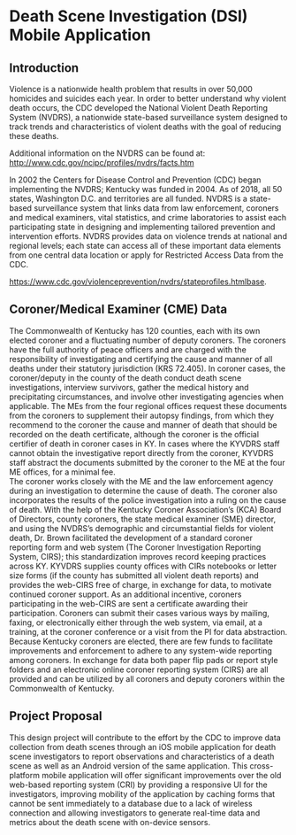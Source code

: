 # Death Scene Investigation (DSI) Mobile Application

## Introduction

Violence is a nationwide health problem that results in over 50,000 homicides and suicides each year. In order to better understand why violent death occurs, the CDC developed the National Violent Death Reporting System (NVDRS), a nationwide state-based surveillance system designed to track trends and characteristics of violent deaths with the goal of reducing these deaths. 

Additional information on the NVDRS can be found at: http://www.cdc.gov/ncipc/profiles/nvdrs/facts.htm

In 2002 the Centers for Disease Control and Prevention (CDC) began implementing the NVDRS; Kentucky was funded in 2004. As of 2018, all 50 states, Washington D.C. and territories are all funded. NVDRS is a state-based surveillance system that links data from law enforcement, coroners and medical examiners, vital statistics, and crime laboratories to assist each participating state in designing and implementing tailored prevention and intervention efforts. NVDRS provides data on violence trends at national and regional levels; each state can access all of these important data elements from one central data location or apply for Restricted Access Data from the CDC.

https://www.cdc.gov/violenceprevention/nvdrs/stateprofiles.htmlbase.

## Coroner/Medical Examiner (CME) Data

The Commonwealth of Kentucky has 120 counties, each with its own elected coroner and a fluctuating number of deputy coroners. The coroners have the full authority of peace officers and are charged with the responsibility of investigating and certifying the cause and manner of all deaths under their statutory jurisdiction (KRS 72.405). In coroner cases, the coroner/deputy in the county of the death conduct death scene investigations, interview survivors, gather the medical history and precipitating circumstances, and involve other investigating agencies when applicable. The MEs from the four regional offices request these documents from the coroners to supplement their autopsy findings, from which they recommend to the coroner the cause and manner of death that should be recorded on the death certificate, although the coroner is the official certifier of death in coroner cases in KY. In cases where the KYVDRS staff cannot obtain the investigative report directly from the coroner, KYVDRS staff abstract the documents submitted by the coroner to the ME at the four ME offices, for a minimal fee.  
The coroner works closely with the ME and the law enforcement agency during an investigation to determine the cause of death. The coroner also incorporates the results of the police investigation into a ruling on the cause of death. With the help of the Kentucky Coroner Association’s (KCA) Board of Directors, county coroners, the state medical examiner (SME) director, and using the NVDRS’s demographic and circumstantial fields for violent death,   Dr. Brown facilitated the development of a standard coroner reporting form and web system (The Coroner Investigation Reporting System, CIRS); this standardization improves record keeping practices across KY.  KYVDRS supplies county offices with CIRs notebooks or letter size forms (if the county has submitted all violent death reports) and provides the web-CIRS free of charge, in exchange for data, to motivate continued coroner support. As an additional incentive, coroners participating in the web-CIRS are sent a certificate awarding their participation. Coroners can submit their cases various ways by mailing, faxing, or electronically either through the web system, via email, at a training, at the coroner conference or a visit from the PI for data abstraction. Because Kentucky coroners are elected, there are few funds to facilitate improvements and enforcement to adhere to any system-wide reporting among coroners. In exchange for data both paper flip pads or report style folders and an electronic online coroner reporting system (CIRS) are all provided and can be utilized by all coroners and deputy coroners within the Commonwealth of Kentucky.

## Project Proposal

This design project will contribute to the effort by the CDC to improve data collection from death scenes through an iOS mobile application for death scene investigators to report observations and characteristics of a death scene as well as an Android version of the same application. This cross-platform mobile application will offer significant improvements over the old web-based reporting system (CRI) by providing a responsive UI for the investigators, improving mobility of the application by caching forms that cannot be sent immediately to a database due to a lack of wireless connection and allowing investigators to generate real-time data and metrics about the death scene with on-device sensors. 
